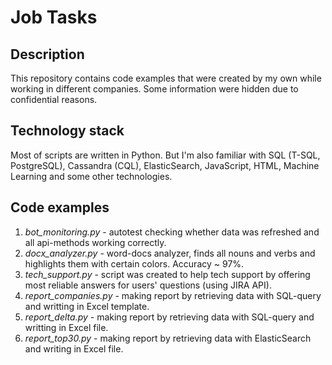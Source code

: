 # Job Tasks

## Description
This repository contains code examples that were created by my own while working in different companies.
Some information were hidden due to confidential reasons.

## Technology stack
Most of scripts are written in Python. But I'm also familiar with SQL (T-SQL, PostgreSQL), Cassandra (CQL), ElasticSearch, JavaScript, HTML, Machine Learning and some other technologies.

## Code examples
1. *bot_monitoring.py* - autotest checking whether data was refreshed and all api-methods working correctly. 
2. *docx_analyzer.py* - word-docs analyzer, finds all nouns and verbs and highlights them with certain colors. Accuracy ~ 97%.
3. *tech_support.py* - script was created to help tech support by offering most reliable answers for users' questions (using JIRA API).
4. *report_companies.py* - making report by retrieving data with SQL-query and writting in Excel template.
5. *report_delta.py* - making report by retrieving data with SQL-query and writting in Excel file.
6. *report_top30.py* - making report by retrieving data with ElasticSearch and writing in Excel file.
